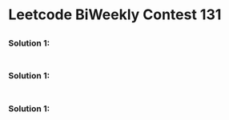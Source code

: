 # Leetcode BiWeekly Contest 131

##

### Solution 1: 

```py

```

##

### Solution 1: 

```py

```

##

### Solution 1: 

```py

```
